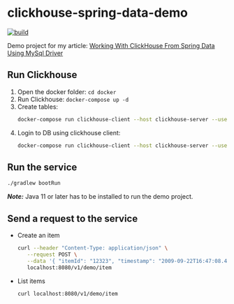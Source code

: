# clickhouse-spring-data-demo
[![build](https://github.com/Jaitl/clickhouse-spring-data-demo/actions/workflows/build.yml/badge.svg)](https://github.com/Jaitl/clickhouse-spring-data-demo/actions/workflows/build.yml)

Demo project for my article: [Working With ClickHouse From Spring Data Using MySql Driver](https://itnext.io/working-with-clickhouse-from-spring-data-using-mysql-driver-92f754550259)

## Run Clickhouse
1. Open the docker folder: `cd docker`
2. Run Clickhouse: `docker-compose up -d`
3. Create tables:
    ```bash
    docker-compose run clickhouse-client --host clickhouse-server --user admin --password admin --multiquery < ../sql/script.sql
    ```
4. Login to DB using clickhouse client:
    ```bash
    docker-compose run clickhouse-client --host clickhouse-server --user admin --password admin
    ```

## Run the service
```bash
./gradlew bootRun
```
***Note:*** Java 11 or later has to be installed to run the demo project.

## Send a request to the service
* Create an item
   ```bash
   curl --header "Content-Type: application/json" \
      --request POST \
      --data '{ "itemId": "12323", "timestamp": "2009-09-22T16:47:08.432", "data": "123","list": {"list": ["1", "2", "3"]}}' \
      localhost:8080/v1/demo/item
   ```
* List items
   ```bash
   curl localhost:8080/v1/demo/item
   ```
